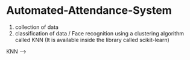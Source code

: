 # Automated-Attendance-System

1. collection of data
2. classification of data / Face recognition using a clustering algorithm called KNN (It is available inside the library called scikit-learn)

KNN --> 